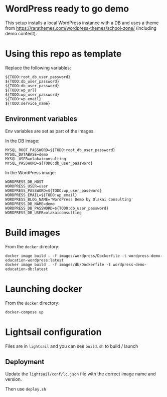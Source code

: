# WordPress ready to go demo
This setup installs a local WordPress instance with a DB and uses a theme from https://rarathemes.com/wordpress-themes/school-zone/ (including demo content).

# Using this repo as template
Replace the following variables:
```
${TODO:root_db_user_password}
${TODO:db_user_password}
${TODO:db_user_password}
${TODO:wp_url}
${TODO:wp_user_password}
${TODO:wp_email}
${TODO:service_name}
```

## Environment variables
Env variables are set as part of the images. 

In the DB image:
```
MYSQL_ROOT_PASSWORD=${TODO:root_db_user_password}
MYSQL_DATABASE=demo
MYSQL_USER=olakaiconsulting
MYSQL_PASSWORD=${TODO:db_user_password}
```

In the WordPress image:
```
WORDPRESS_DB_HOST
WORDPRESS_USER=user
WORDPRESS_PASSWORD=${TODO:wp_user_password}
WORDPRESS_EMAIL=${TODO:wp_email}
WORDPRESS_BLOG_NAME='WordPress Demo by Olakai Consulting'
WORDPRESS_DB_NAME=demo
WORDPRESS_DB_PASSWORD=${TODO:db_user_password}
WORDPRESS_DB_USER=olakaiconsulting
```

# Build images
From the `docker` directory:
```
docker image build . -f images/wordpress/Dockerfile -t wordpress-demo-education-wordpress:latest
docker image build . -f images/db/Dockerfile -t wordpress-demo-education-db:latest
```

# Launching docker
From the `docker` directory:
```
docker-compose up
```
# Lightsail configuration
Files are in `lightsail` and you can see `build.sh` to build / launch

## Deployment
Update the `lightsail/conf/lc.json` file with the correct image name and version.

Then use `deploy.sh`

